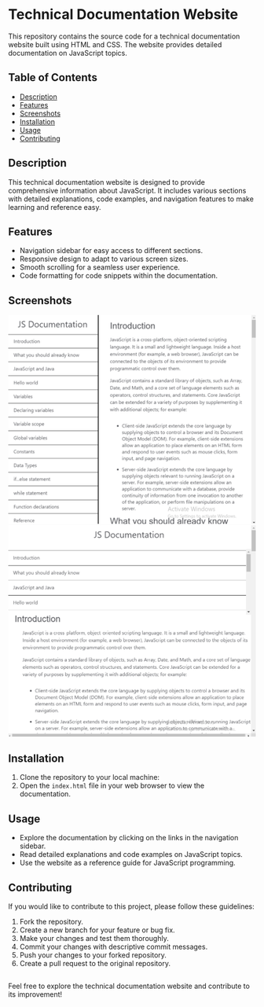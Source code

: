# Technical Documentation Website

This repository contains the source code for a technical documentation website built using HTML and CSS. The website provides detailed documentation on JavaScript topics.

## Table of Contents

- [Description](#description)
- [Features](#features)
- [Screenshots](#screenshots)
- [Installation](#installation)
- [Usage](#usage)
- [Contributing](#contributing)

## Description

This technical documentation website is designed to provide comprehensive information about JavaScript. It includes various sections with detailed explanations, code examples, and navigation features to make learning and reference easy.

## Features

- Navigation sidebar for easy access to different sections.
- Responsive design to adapt to various screen sizes.
- Smooth scrolling for a seamless user experience.
- Code formatting for code snippets within the documentation.

## Screenshots

![Screenshots](screenshots/maximised-screen.png)
![Screenshots](screenshots/reduced-screen.png)

## Installation

1. Clone the repository to your local machine:
2. Open the `index.html` file in your web browser to view the documentation.

## Usage

- Explore the documentation by clicking on the links in the navigation sidebar.
- Read detailed explanations and code examples on JavaScript topics.
- Use the website as a reference guide for JavaScript programming.

## Contributing

If you would like to contribute to this project, please follow these guidelines:

1. Fork the repository.
2. Create a new branch for your feature or bug fix.
3. Make your changes and test them thoroughly.
4. Commit your changes with descriptive commit messages.
5. Push your changes to your forked repository.
6. Create a pull request to the original repository.

##

Feel free to explore the technical documentation website and contribute to its improvement!
